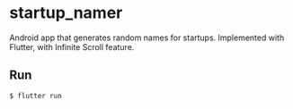 # startup_namer
Android app that generates random names for startups.
Implemented with Flutter, with Infinite Scroll feature.

## Run  
`$ flutter run`
